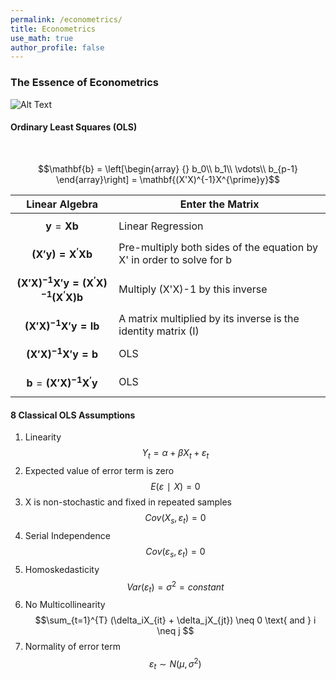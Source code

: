 ```yaml
---
permalink: /econometrics/
title: Econometrics
use_math: true
author_profile: false
---
```



### The Essence of Econometrics

![Alt Text](http://4.bp.blogspot.com/-qn3YRa-rr50/TZOzK29BAXI/AAAAAAAABCA/tZIYm6ApLhs/s1600/metrics_shirts_academicabstractions_com.jpg)

#### Ordinary Least Squares (OLS)
<br>

$$\mathbf{b} = \left[\begin{array}
{}
b_0\\
b_1\\
\vdots\\
b_{p-1}
\end{array}\right]
= \mathbf{(X'X)^{-1}X^{\prime}y}$$

Linear Algebra | Enter the Matrix
---------------|-----------------
$$\mathbf{y} = \mathbf{Xb}$$ | Linear Regression
$$\mathbf{(X'y) =X^{\prime}Xb}$$|Pre-multiply both sides of the equation by X' in order to solve for b
$$\mathbf{(X'X)^{-1}X'y =(X^{\prime}X)^{-1}(X^{\prime}X)b}$$|Multiply (X'X)-1 by this inverse
$$\mathbf{(X'X)^{-1}X'y = Ib}$$|A matrix multiplied by its inverse is the identity matrix (I)
$$\mathbf{(X'X)^{-1}X'y = b}$$| OLS
$$\mathbf{b} = \mathbf{(X'X)^{-1}X^{\prime}y}$$| OLS

#### 8 Classical OLS Assumptions
1. Linearity
$$Y_t = \alpha + \beta X_t + ε_t$$
2. Expected value of error term is zero
$$E(ε∣X) = 0$$   
3. X is non-stochastic and fixed in repeated samples
$$Cov(X_s, ε_t) = 0$$
4. Serial Independence
$$Cov(ε_s, ε_t) = 0 $$        
5. Homoskedasticity
$$Var(ε_t) = \sigma^2 = constant$$
6. No Multicollinearity
$$\sum_{t=1}^{T} (\delta_iX_{it} + \delta_jX_{jt}) \neq 0 \text{ and } i \neq j $$                            
7. Normality of error term            
$$ε_t \sim N(\mu,\sigma^{2}) $$

<!---



#### 8 Classical OLS Assumptions
Assumption      | Mathematical Expression            | Violation may imply
----------------|------------------------------------|-----------------------
Linearity       | $$Y_t = \alpha + \beta X_t + ε_t$$ |  Nonlinearity
Expected value of error term is zero| $$E(ε∣X) = 0$$ |  Biased intercept  
X is non-stochastic and fixed in repeated samples (exogeneity) | $$Cov(X_s, ε_t) = 0$$ | Serial correlation
Serial Independence | $$Cov(ε_s, ε_t) = 0 $$        | Serial correlation
Homoskedasticity | $$Var(ε_t) = \sigma^2 = constant$$ | Heteroskedasticity
No Linear Relationships |  $$\sum_{t=1}^{T} (\delta_iX_{it} + \delta_jX_{jt}) \neq 0 \text{ and } i \neq j $$                            |Multicollinearity
Normality of disturbance |           | Outliers

<!---
 \[ε_t \sim \mathcal{N}(\mu,\,\sigma^{2})\,\]  

https://www.albert.io/blog/key-assumptions-of-ols-econometrics-review/
http://statisticsbyjim.com/regression/ols-linear-regression-assumptions/
#### Scalars, Vectors, Matrices and Tensors

Welcome to Matrix
Scalar: one number
Vector: row/column of numbers
Matrix: many rows & columns
Tensors:
Machines :love Matrix

![Alt Text](https://upload.wikimedia.org/wikipedia/commons/6/6a/Agency_Matrix_Cube.png)



#### Python Code
```Python
import numpy as np
A = np.array([[1,2], [3,4], [5,6]])
A.T
A_inv = np.linalg.inv(A)
```

![BI](https://public.tableau.com/views/HongKongDistrictsandConstituencyAreasBoundaryMap_0/Sheet1?:embed=y&:display_count=yes&publish=yes)


<div class='tableauPlaceholder' id='viz1543025014426' style='position: relative'><noscript><a href='#'><img alt=' ' src='https:&#47;&#47;public.tableau.com&#47;static&#47;images&#47;Ho&#47;HongKongDistrictsandConstituencyAreasBoundaryMap_0&#47;Sheet1&#47;1_rss.png' style='border: none' /></a></noscript><object class='tableauViz'  style='display:none;'><param name='host_url' value='https%3A%2F%2Fpublic.tableau.com%2F' /> <param name='embed_code_version' value='3' /> <param name='site_root' value='' /><param name='name' value='HongKongDistrictsandConstituencyAreasBoundaryMap_0&#47;Sheet1' /><param name='tabs' value='no' /><param name='toolbar' value='yes' /><param name='static_image' value='https:&#47;&#47;public.tableau.com&#47;static&#47;images&#47;Ho&#47;HongKongDistrictsandConstituencyAreasBoundaryMap_0&#47;Sheet1&#47;1.png' /> <param name='animate_transition' value='yes' /><param name='display_static_image' value='yes' /><param name='display_spinner' value='yes' /><param name='display_overlay' value='yes' /><param name='display_count' value='yes' /><param name='filter' value='publish=yes' /></object></div>                <script type='text/javascript'>                    var divElement = document.getElementById('viz1543025014426');                    var vizElement = divElement.getElementsByTagName('object')[0];                    vizElement.style.width='100%';vizElement.style.height=(divElement.offsetWidth*0.75)+'px';                    var scriptElement = document.createElement('script');                    scriptElement.src = 'https://public.tableau.com/javascripts/api/viz_v1.js';                    vizElement.parentNode.insertBefore(scriptElement, vizElement);                </script>











<!---

$$\mathbf{b} = \mathbf{(X'X)^{-1}X^{\prime}y}$$

$$\mathbf{b} = \left[\begin{array}
{}
b_0\\
b_1\\
\vdots\\
b_{p-1}
\end{array}\right]
= \mathbf{(X'X)^{-1}X^{\prime}y}
$$

$$\mathbf{y} = \mathbf{Xb+e}$$

$$\mathbf{y} = \mathbf{Xb}$$

$$\mathbf{(X'y) =X^{\prime}Xb}$$

$$\mathbf{(X'X)^{-1}X'y =(X^{\prime}X)^{-1}(X^{\prime}X)b}$$

$$\mathbf{(X'X)^{-1}X'y = Ib}$$

$$\mathbf{(X'X)^{-1}X'y = b}$$

http://www.math.mcgill.ca/yyang/regression/RMarkdown/example.html

<!---

<div class='card-section'>
    <div class='skills'>
        <div class='skills-col'>
            <div class="skills-cat">Data Wrangling</div>
            <div class="skills-item">
                <img src="../images/logo/dplyr.jpg" width="30" alt="dplyr icon" title="dplyr">
                dplyr
            </div>
            <div class="skills-item">
                <img src="../images/logo/purrr.jpg" width="30" alt="purrr icon" title="purrr">
                purrr
            </div>
        </div>
        <div class='skills-col'>
            <div class="skills-cat">Machine Learning</div>
            <div class="skills-item">
                <img src="../images/logo/forecast.png" width="30" alt="forecast icon" title="forecast">
                forecast
            </div>
            <div class="skills-item">
                <img src="../images/logo/h2o.png" width="30" alt="h2o icon" title="h2o">
                h2o
            </div>
            <div class="skills-item">
                <img src="../images/logo/sklearn.png" width="30" alt="sklearn icon" title="scikit-learn">
                scikit-learn
            </div>
        </div>
        <div class='skills-col'>
            <div class="skills-cat">Data Viz/DL</div>
            <div class="skills-item">
                <img src="../images/logo/qliksense.PNG" width="30" alt="qliksense icon" title="qliksense">
                qliksense
            </div>
            <div class="skills-item">
                <img src="../images/logo/tableau.PNG" width="30" alt="tableau icon" title="tableau">
                tableau
            </div>
        </div>
        </div>
        </div>

--->
